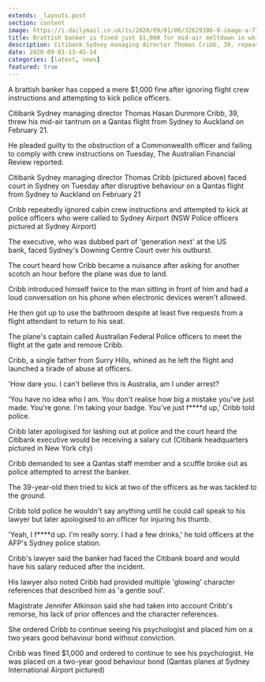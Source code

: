 ```yaml
---
extends: _layouts.post
section: content
image: https://i.dailymail.co.uk/1s/2020/09/01/06/32629386-0-image-a-71_1598938040130.jpg 
title: Brattish banker is fined just $1,000 for mid-air meltdown in which he ignored crews instructions 
description: Citibank Sydney managing director Thomas Cribb, 39, repeatedly ignored crew instructions on a Qantas flight from Sydney to Auckland on February 21. 
date: 2020-09-01-13-45-14 
categories: [latest, news] 
featured: true 
--- 
```

A brattish banker has copped a mere $1,000 fine after ignoring flight crew instructions and attempting to kick police officers.    

Citibank Sydney managing director Thomas Hasan Dunmore Cribb, 39, threw his mid-air tantrum on a Qantas flight from Sydney to Auckland on February 21. 

He pleaded guilty to the obstruction of a Commonwealth officer and failing to comply with crew instructions on Tuesday, The Australian Financial Review reported. 

Citibank Sydney managing director Thomas Cribb (pictured above) faced court in Sydney on Tuesday after disruptive behaviour on a Qantas flight from Sydney to Auckland on February 21

Cribb repeatedly ignored cabin crew instructions and attempted to kick at police officers who were called to Sydney Airport (NSW Police officers pictured at Sydney Airport) 

The executive, who was dubbed part of 'generation next' at the US bank, faced Sydney's Downing Centre Court over his outburst. 

The court heard how Cribb became a nuisance after asking for another scotch an hour before the plane was due to land. 

Cribb introduced himself twice to the man sitting in front of him and had a loud conversation on his phone when electronic devices weren't allowed. 

He then got up to use the bathroom despite at least five requests from a flight attendant to return to his seat.   

The plane's captain called Australian Federal Police officers to meet the flight at the gate and remove Cribb. 

Cribb, a single father from Surry Hills, whined as he left the flight and launched a tirade of abuse at officers.    

'How dare you. I can't believe this is Australia, am I under arrest? 

'You have no idea who I am. You don't realise how big a mistake you've just made. You're gone. I'm taking your badge. You've just f****d up,' Cribb told police. 

Cribb later apologised for lashing out at police and the court heard the Citibank executive would be receiving a salary cut (Citibank headquarters pictured in New York city) 

Cribb demanded to see a Qantas staff member and a scuffle broke out as police attempted to arrest the banker.  

The 39-year-old then tried to kick at two of the officers as he was tackled to the ground.   

Cribb told police he wouldn't say anything until he could call speak to his lawyer but later apologised to an officer for injuring his thumb.   

'Yeah, I f****d up. I'm really sorry. I had a few drinks,' he told officers at the AFP's Sydney police station.   

Cribb's lawyer said the banker had faced the Citibank board and would have his salary reduced after the incident. 

His lawyer also noted Cribb had provided multiple 'glowing' character references that described him as 'a gentle soul'.  

Magistrate Jennifer Atkinson said she had taken into account Cribb's remorse, his lack of prior offences and the character references. 

She ordered Cribb to continue seeing his psychologist and placed him on a two years good behaviour bond without conviction. 

Cribb was fined $1,000 and ordered to continue to see his psychologist. He was placed on a two-year good behaviour bond (Qantas planes at Sydney International Airport pictured)  

